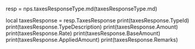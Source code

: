 resp = nps.taxesResponseType.md(taxesResponseType.md)


local taxesResponse = resp.TaxesResponse
print(taxesResponse.TypeId)
print(taxesResponse.TypeDescription)
print(taxesResponse.Amount)
print(taxesResponse.Rate)
print(taxesResponse.BaseAmount)
print(taxesResponse.AppliedAmount)
print(taxesResponse.Remarks)

